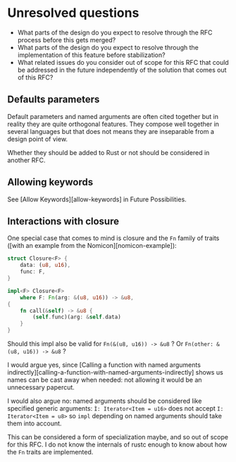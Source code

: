 # Unresolved questions

- What parts of the design do you expect to resolve through the RFC process before this gets merged?
- What parts of the design do you expect to resolve through the implementation of this feature
  before stabilization?
- What related issues do you consider out of scope for this RFC that could be addressed in the
  future independently of the solution that comes out of this RFC?

## Defaults parameters

Default parameters and named arguments are often cited together but in reality they are quite
orthogonal features. They compose well together in several languages but that does not means they
are inseparable from a design point of view.

Whether they should be added to Rust or not should be considered in another RFC.

## Allowing keywords

See [Allow Keywords][allow-keywords] in Future Possibilities.

## Interactions with closure

One special case that comes to mind is closure and the `Fn` family of traits ([with an example from
the Nomicon][nomicon-example]):

```rust
struct Closure<F> {
    data: (u8, u16),
    func: F,
}

impl<F> Closure<F>
    where F: Fn(arg: &(u8, u16)) -> &u8,
{
    fn call(&self) -> &u8 {
        (self.func)(arg: &self.data)
    }
}
```

Should this impl also be valid for `Fn(&(u8, u16)) -> &u8` ? Or `Fn(other: &(u8, u16)) -> &u8` ?

I would argue yes, since [Calling a function with named arguments
indirectly][calling-a-function-with-named-arguments-indirectly] shows us names can be cast away when
needed: not allowing it would be an unnecessary papercut.

I would also argue no: named arguments should be considered like specified generic arguments:
`Ì: Iterator<Item = u16>` does not accept `I: Iterator<Item = u8>` so `impl` depending on named
arguments should take them into account.

This can be considered a form of specialization maybe, and so out of scope for this RFC. I do not
know the internals of rustc enough to know about how the `Fn` traits are implemented.
